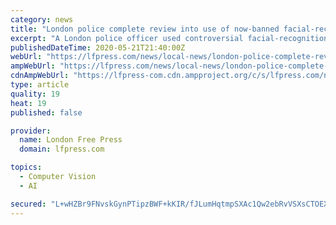 ```yaml
---
category: news
title: "London police complete review into use of now-banned facial-recognition software"
excerpt: "A London police officer used controversial facial-recognition software to try to identify a suspect in a voyeurism case involving a man spying on minor in a change room, the city’s police chief says."
publishedDateTime: 2020-05-21T21:40:00Z
webUrl: "https://lfpress.com/news/local-news/london-police-complete-review-into-use-of-now-banned-facial-recognition-software/"
ampWebUrl: "https://lfpress.com/news/local-news/london-police-complete-review-into-use-of-now-banned-facial-recognition-software/wcm/f6585f80-5950-41db-a383-3e2e2946c7a0/amp/"
cdnAmpWebUrl: "https://lfpress-com.cdn.ampproject.org/c/s/lfpress.com/news/local-news/london-police-complete-review-into-use-of-now-banned-facial-recognition-software/wcm/f6585f80-5950-41db-a383-3e2e2946c7a0/amp/"
type: article
quality: 19
heat: 19
published: false

provider:
  name: London Free Press
  domain: lfpress.com

topics:
  - Computer Vision
  - AI

secured: "L+wHZBr9FNvskGynPTipzBWF+kKIR/fJLumHqtmpSXAc1Qw2ebRvVSXsCTOEXACrcFp7AQ04pBiTXrZq1ozITsA0truLd2WLSvR/cPy128d2yHT/e+JahF43UPVZPUwaQ5UCQ0YpnRZ6NwPFp8dJFJfv/FHdPtxTAmIuiBwqz7NpZrs38vns6gYKmkUSTuLp/7TFWqA3eLOesi2ARS9+kCL90tfbBvlfn9UJWcgsai3aq2qUsS3LDtff/ZyUS2QUZxvObHKlf9TFnzRYo47JwwxZOnxZN/Xu2qFj+fL+X3XSHXN0sqSahyCYfcmwcuTg;Y2QILPmt0HMazS/hgyvv+A=="
---
```


